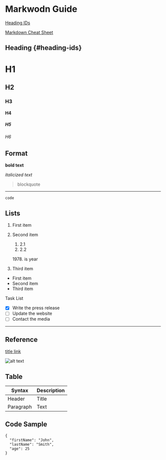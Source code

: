 
# Markwodn Guide



[Heading IDs](#heading-ids)


[Markdown Cheat Sheet](https://www.markdownguide.org/cheat-sheet/)

## Heading {#heading-ids}
# H1
## H2
### H3
#### H4
##### H5
###### H6


## Format

**bold text**

*italicized text*

> blockquote


---

`code`




## Lists

1. First item
2. Second item
    1. 2.1
    2. 2.2
    
    1978\. is year

3. Third item

- First item
- Second item
- Third item

Task List
- [x] Write the press release
- [ ] Update the website
- [ ] Contact the media

---

## Reference

[title link ](https://www.example.com)

![alt text](image.jpg)

## Table
| Syntax | Description |
| ----------- | ----------- |
| Header | Title |
| Paragraph | Text |

## Code Sample

```
{
  "firstName": "John",
  "lastName": "Smith",
  "age": 25
}
```
